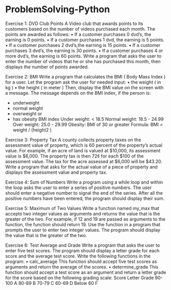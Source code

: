 # ProblemSolving-Python

Exercise 1: DVD Club Points
A Video club that awards points to its customers based on the number of videos purchased each month. The points are awarded as follows:
• If a customer purchases 0 dvd’s, the earning is 0 points.
• If a customer purchases 1 dvd, the earning is 5 points.
• If a customer purchases 2 dvd’s,the earning is 15 points.
• If a customer purchases 3 dvd’s, the earning is 30 points.
• If a customer purchases 4 or more dvd’s, the earning is 60 points.
Write a program that asks the user to enter the number of videos that he or she has purchased this month, then displays the number of points awarded.

Exercise 2: BMI
Write a program that calculates the BMI ( Body Mass Index ) for a user.
Let the program ask the user for needed input:
• the weight ( in kg )
• the height ( in meter )
Then, display the BMI value on the screen with a message. The message depends on the BMI index, if the person is:
- underweight
- normal weight
- overweight
or
- has obesity
BMI index
Under weight: < 18.5
Normal weight: 18.5 - 24.99
Over weight: 25.0 - 29.99
Obesity: BMI of 30 or greater
Formula: BMI = weight / (height2
)

Exercise 3: Property Tax
A county collects property taxes on the assessment value of property, which is 60 percent of the property’s actual value. For example, if an acre of land is valued at $10,000, its assessment value is $6,000. The property tax is then 72¢ for each $100 of the assessment value. The tax for the acre assessed at $6,000 will be $43.20. Write a program that asks for the actual value of a piece of property and displays the assessment value and property tax.

Exercise 4: Sum of Numbers
Write a program using a while loop and within the loop asks the user to enter a series of positive numbers. The user should enter a negative number to signal the end of the series. After all the positive numbers have been entered, the program should display
their sum.

Exercise 5: Maximum of Two Values
Write a function named my_max that accepts two integer values as arguments and returns the value that is the greater of the two. For example, if 12 and 19
are passed as arguments to the function, the function should return 19. Use the function in a program that prompts the user to enter two integer values.
The program should display the value that is the greater of the two.

Exercise 6: Test Average and Grade
Write a program that asks the user to enter five test scores. The program should display a letter grade for each score and the average test score. Write the following functions in the program:
• calc_average This function should accept five test scores as arguments
and return the average of the scores.
• determine_grade This function should accept a test score as an argument and return a letter grade for the score based on the following grading scale:
Score Letter Grade
90-100 A
80-89 B
70-79 C
60-69 D
Below 60 F
